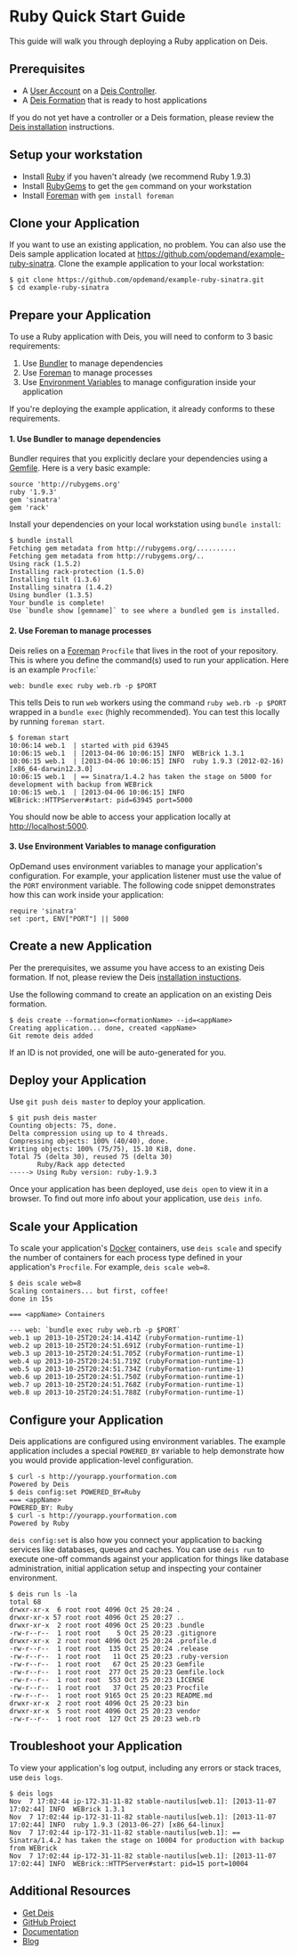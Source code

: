 # Ruby Quick Start Guide

This guide will walk you through deploying a Ruby application on Deis.

## Prerequisites

* A [User Account](http://docs.deis.io/en/latest/client/register/) on a [Deis Controller](http://docs.deis.io/en/latest/terms/controller/).
* A [Deis Formation](http://docs.deis.io/en/latest/gettingstarted/concepts/#formations) that is ready to host applications

If you do not yet have a controller or a Deis formation, please review the [Deis installation](http://docs.deis.io/en/latest/installation/) instructions.

## Setup your workstation

* Install [Ruby](http://www.ruby-lang.org/en/downloads/) if you haven't already (we recommend Ruby 1.9.3)
* Install [RubyGems](http://rubygems.org/pages/download) to get the `gem` command on your workstation
* Install [Foreman](http://ddollar.github.com/foreman/) with `gem install foreman`

## Clone your Application

If you want to use an existing application, no problem.  You can also use the Deis sample application located at <https://github.com/opdemand/example-ruby-sinatra>.  Clone the example application to your local workstation:

	$ git clone https://github.com/opdemand/example-ruby-sinatra.git
	$ cd example-ruby-sinatra

## Prepare your Application

To use a Ruby application with Deis, you will need to conform to 3 basic requirements:

 1. Use [Bundler](http://bundler.io/) to manage dependencies
 2. Use [Foreman](http://ddollar.github.com/foreman/) to manage processes
 3. Use [Environment Variables](https://help.ubuntu.com/community/EnvironmentVariables) to manage configuration inside your application

If you're deploying the example application, it already conforms to these requirements.

#### 1. Use Bundler to manage dependencies

Bundler requires that you explicitly declare your dependencies using a [Gemfile](http://bundler.io/v1.3/gemfile.html).  Here is a very basic example:

	source 'http://rubygems.org'
	ruby '1.9.3'
	gem 'sinatra'
	gem 'rack'

Install your dependencies on your local workstation using `bundle install`:

	$ bundle install
	Fetching gem metadata from http://rubygems.org/..........
	Fetching gem metadata from http://rubygems.org/..
	Using rack (1.5.2) 
	Installing rack-protection (1.5.0) 
	Installing tilt (1.3.6) 
	Installing sinatra (1.4.2) 
	Using bundler (1.3.5) 
	Your bundle is complete!
	Use `bundle show [gemname]` to see where a bundled gem is installed.


#### 2. Use Foreman to manage processes

Deis relies on a [Foreman](http://ddollar.github.com/foreman/) `Procfile` that lives in the root of your repository.  This is where you define the command(s) used to run your application.  Here is an example `Procfile`:`

    web: bundle exec ruby web.rb -p $PORT

This tells Deis to run `web` workers using the command `ruby web.rb -p $PORT` wrapped in a `bundle exec` (highly recommended). You can test this locally by running `foreman start`.

    $ foreman start
    10:06:14 web.1  | started with pid 63945
    10:06:15 web.1  | [2013-04-06 10:06:15] INFO  WEBrick 1.3.1
    10:06:15 web.1  | [2013-04-06 10:06:15] INFO  ruby 1.9.3 (2012-02-16) [x86_64-darwin12.3.0]
    10:06:15 web.1  | == Sinatra/1.4.2 has taken the stage on 5000 for development with backup from WEBrick
    10:06:15 web.1  | [2013-04-06 10:06:15] INFO  WEBrick::HTTPServer#start: pid=63945 port=5000

You should now be able to access your application locally at <http://localhost:5000>.

#### 3. Use Environment Variables to manage configuration

OpDemand uses environment variables to manage your application's configuration.  For example, your application listener must use the value of the `PORT` environment variable.  The following code snippet demonstrates how this can work inside your application:

    require 'sinatra'
    set :port, ENV["PORT"] || 5000

## Create a new Application

Per the prerequisites, we assume you have access to an existing Deis formation. If not, please review the Deis [installation instuctions](http://docs.deis.io/en/latest/gettingstarted/installation/).

Use the following command to create an application on an existing Deis formation.

	$ deis create --formation=<formationName> --id=<appName>
	Creating application... done, created <appName>
	Git remote deis added    
	
If an ID is not provided, one will be auto-generated for you.

## Deploy your Application

Use `git push deis master` to deploy your application.

	$ git push deis master
	Counting objects: 75, done.
	Delta compression using up to 4 threads.
	Compressing objects: 100% (40/40), done.
	Writing objects: 100% (75/75), 15.10 KiB, done.
	Total 75 (delta 30), reused 75 (delta 30)
	       Ruby/Rack app detected
	-----> Using Ruby version: ruby-1.9.3

Once your application has been deployed, use `deis open` to view it in a browser. To find out more info about your application, use `deis info`.

## Scale your Application

To scale your application's [Docker](http://docker.io) containers, use `deis scale` and specify the number of containers for each process type defined in your application's `Procfile`. For example, `deis scale web=8`.

	$ deis scale web=8
	Scaling containers... but first, coffee!
	done in 15s
	
	=== <appName> Containers
	
	--- web: `bundle exec ruby web.rb -p $PORT`
	web.1 up 2013-10-25T20:24:14.414Z (rubyFormation-runtime-1)
	web.2 up 2013-10-25T20:24:51.691Z (rubyFormation-runtime-1)
	web.3 up 2013-10-25T20:24:51.705Z (rubyFormation-runtime-1)
	web.4 up 2013-10-25T20:24:51.719Z (rubyFormation-runtime-1)
	web.5 up 2013-10-25T20:24:51.734Z (rubyFormation-runtime-1)
	web.6 up 2013-10-25T20:24:51.750Z (rubyFormation-runtime-1)
	web.7 up 2013-10-25T20:24:51.768Z (rubyFormation-runtime-1)
	web.8 up 2013-10-25T20:24:51.788Z (rubyFormation-runtime-1)

## Configure your Application

Deis applications are configured using environment variables. The example application includes a special `POWERED_BY` variable to help demonstrate how you would provide application-level configuration. 

	$ curl -s http://yourapp.yourformation.com
	Powered by Deis
	$ deis config:set POWERED_BY=Ruby
	=== <appName>
	POWERED_BY: Ruby
	$ curl -s http://yourapp.yourformation.com
	Powered by Ruby

`deis config:set` is also how you connect your application to backing services like databases, queues and caches. You can use `deis run` to execute one-off commands against your application for things like database administration, initial application setup and inspecting your container environment.

	$ deis run ls -la
	total 68
	drwxr-xr-x  6 root root 4096 Oct 25 20:24 .
	drwxr-xr-x 57 root root 4096 Oct 25 20:27 ..
	drwxr-xr-x  2 root root 4096 Oct 25 20:23 .bundle
	-rw-r--r--  1 root root    5 Oct 25 20:23 .gitignore
	drwxr-xr-x  2 root root 4096 Oct 25 20:24 .profile.d
	-rw-r--r--  1 root root  135 Oct 25 20:24 .release
	-rw-r--r--  1 root root   11 Oct 25 20:23 .ruby-version
	-rw-r--r--  1 root root   67 Oct 25 20:23 Gemfile
	-rw-r--r--  1 root root  277 Oct 25 20:23 Gemfile.lock
	-rw-r--r--  1 root root  553 Oct 25 20:23 LICENSE
	-rw-r--r--  1 root root   37 Oct 25 20:23 Procfile
	-rw-r--r--  1 root root 9165 Oct 25 20:23 README.md
	drwxr-xr-x  2 root root 4096 Oct 25 20:23 bin
	drwxr-xr-x  5 root root 4096 Oct 25 20:23 vendor
	-rw-r--r--  1 root root  127 Oct 25 20:23 web.rb

## Troubleshoot your Application

To view your application's log output, including any errors or stack traces, use `deis logs`.

    $ deis logs
	Nov  7 17:02:44 ip-172-31-11-82 stable-nautilus[web.1]: [2013-11-07 17:02:44] INFO  WEBrick 1.3.1
	Nov  7 17:02:44 ip-172-31-11-82 stable-nautilus[web.1]: [2013-11-07 17:02:44] INFO  ruby 1.9.3 (2013-06-27) [x86_64-linux]
	Nov  7 17:02:44 ip-172-31-11-82 stable-nautilus[web.1]: == Sinatra/1.4.2 has taken the stage on 10004 for production with backup from WEBrick
	Nov  7 17:02:44 ip-172-31-11-82 stable-nautilus[web.1]: [2013-11-07 17:02:44] INFO  WEBrick::HTTPServer#start: pid=15 port=10004

## Additional Resources

* [Get Deis](http://deis.io/get-deis/)
* [GitHub Project](https://github.com/opdemand/deis)
* [Documentation](http://docs.deis.io/)
* [Blog](http://deis.io/blog/)
 